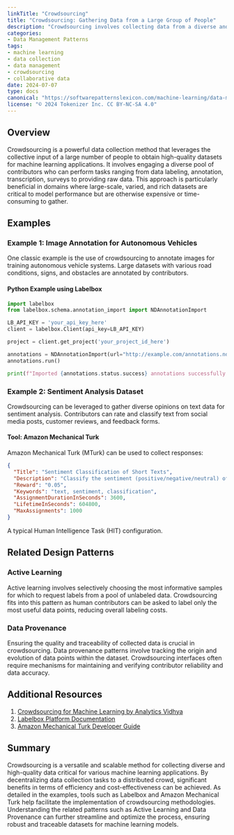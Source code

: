 ```yaml
---
linkTitle: "Crowdsourcing"
title: "Crowdsourcing: Gathering Data from a Large Group of People"
description: "Crowdsourcing involves collecting data from a diverse and dispersed group of individuals to enrich datasets used in machine learning models."
categories:
- Data Management Patterns
tags:
- machine learning
- data collection
- data management
- crowdsourcing
- collaborative data
date: 2024-07-07
type: docs
canonical: "https://softwarepatternslexicon.com/machine-learning/data-management-patterns/data-collection/crowdsourcing"
license: "© 2024 Tokenizer Inc. CC BY-NC-SA 4.0"
---
```



## Overview

Crowdsourcing is a powerful data collection method that leverages the collective input of a large number of people to obtain high-quality datasets for machine learning applications. It involves engaging a diverse pool of contributors who can perform tasks ranging from data labeling, annotation, transcription, surveys to providing raw data. This approach is particularly beneficial in domains where large-scale, varied, and rich datasets are critical to model performance but are otherwise expensive or time-consuming to gather.


## Examples

### Example 1: Image Annotation for Autonomous Vehicles

One classic example is the use of crowdsourcing to annotate images for training autonomous vehicle systems. Large datasets with various road conditions, signs, and obstacles are annotated by contributors.

#### Python Example using Labelbox
```python
import labelbox
from labelbox.schema.annotation_import import NDAnnotationImport

LB_API_KEY = 'your_api_key_here'
client = labelbox.Client(api_key=LB_API_KEY)

project = client.get_project('your_project_id_here')

annotations = NDAnnotationImport(url="http://example.com/annotations.ndjson", project_id=project.uid)
annotations.run()

print(f"Imported {annotations.status.success} annotations successfully.")
```

### Example 2: Sentiment Analysis Dataset
Crowdsourcing can be leveraged to gather diverse opinions on text data for sentiment analysis. Contributors can rate and classify text from social media posts, customer reviews, and feedback forms.

#### Tool: Amazon Mechanical Turk
Amazon Mechanical Turk (MTurk) can be used to collect responses:
```json
{
  "Title": "Sentiment Classification of Short Texts",
  "Description": "Classify the sentiment (positive/negative/neutral) of short texts.",
  "Reward": "0.05",
  "Keywords": "text, sentiment, classification",
  "AssignmentDurationInSeconds": 3600,
  "LifetimeInSeconds": 604800,
  "MaxAssignments": 1000
}
```
A typical Human Intelligence Task (HIT) configuration.

## Related Design Patterns

### Active Learning
Active learning involves selectively choosing the most informative samples for which to request labels from a pool of unlabeled data. Crowdsourcing fits into this pattern as human contributors can be asked to label only the most useful data points, reducing overall labeling costs.

### Data Provenance
Ensuring the quality and traceability of collected data is crucial in crowdsourcing. Data provenance patterns involve tracking the origin and evolution of data points within the dataset. Crowdsourcing interfaces often require mechanisms for maintaining and verifying contributor reliability and data accuracy.

## Additional Resources

1. [Crowdsourcing for Machine Learning by Analytics Vidhya](https://www.analyticsvidhya.com/blog/2021/11/the-most-powerful-ways-of-crowdsourcing-in-applied-machine-learning/)
2. [Labelbox Platform Documentation](https://docs.labelbox.com/)
3. [Amazon Mechanical Turk Developer Guide](https://docs.aws.amazon.com/AWSMechTurk/latest/AWSMechanicalTurkGettingStartedGuide/)

## Summary

Crowdsourcing is a versatile and scalable method for collecting diverse and high-quality data critical for various machine learning applications. By decentralizing data collection tasks to a distributed crowd, significant benefits in terms of efficiency and cost-effectiveness can be achieved. As detailed in the examples, tools such as Labelbox and Amazon Mechanical Turk help facilitate the implementation of crowdsourcing methodologies. Understanding the related patterns such as Active Learning and Data Provenance can further streamline and optimize the process, ensuring robust and traceable datasets for machine learning models.
